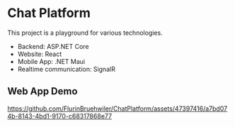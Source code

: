 # Chat Platform

This project is a playground for various technologies.

- Backend: ASP.NET Core
- Website: React
- Mobile App: .NET Maui
- Realtime communication: SignalR

## Web App Demo



https://github.com/FlurinBruehwiler/ChatPlatform/assets/47397416/a7bd074b-8143-4bd1-9170-c68317868e77

